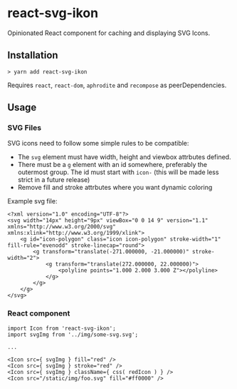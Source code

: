 # react-svg-ikon

Opinionated React component for caching and displaying SVG Icons.

## Installation

`> yarn add react-svg-ikon`

Requires `react`, `react-dom`, `aphrodite` and `recompose` as peerDependencies.

## Usage

### SVG Files

SVG icons need to follow some simple rules to be compatible:

* The `svg` element must have width, height and viewbox attrbutes defined.
* There must be a `g` element with an id somewhere, preferably the outermost group. The id must start with `icon-` (this will be made less strict in a future release)
* Remove fill and stroke attrbutes where you want dynamic coloring

Example svg file:

```
<?xml version="1.0" encoding="UTF-8"?>
<svg width="14px" height="9px" viewBox="0 0 14 9" version="1.1" xmlns="http://www.w3.org/2000/svg" xmlns:xlink="http://www.w3.org/1999/xlink">
    <g id="icon-polygon" class="icon icon-polygon" stroke-width="1" fill-rule="evenodd" stroke-linecap="round">
        <g transform="translate(-271.000000, -21.000000)" stroke-width="2">
            <g transform="translate(272.000000, 22.000000)">
                <polyline points="1.000 2.000 3.000 Z"></polyline>
            </g>
        </g>
    </g>
</svg>
```

### React component

```
import Icon from 'react-svg-ikon';
import svgImg from '../img/some-svg.svg';

...

<Icon src={ svgImg } fill="red" />
<Icon src={ svgImg } stroke="red" />
<Icon src={ svgImg } className={ css( redIcon ) } />
<Icon src="/static/img/foo.svg" fill="#ff0000" />

```
